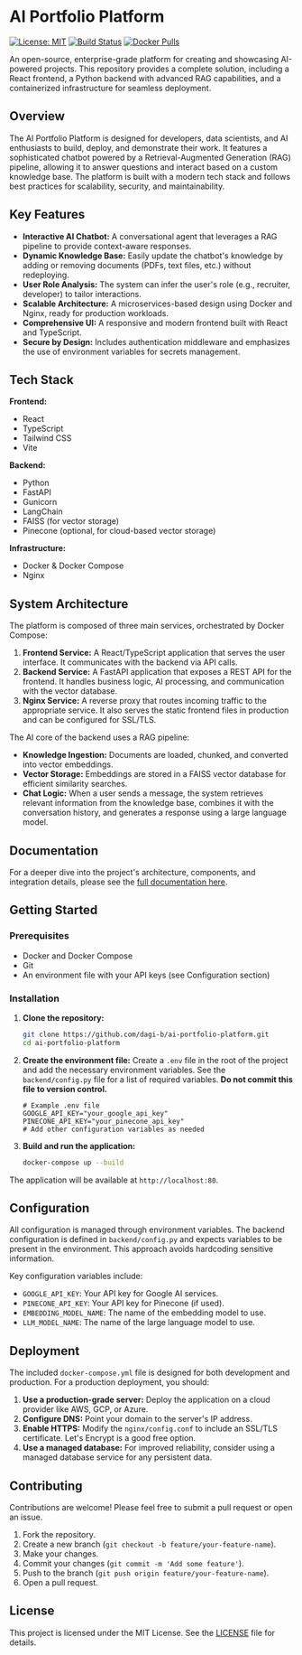 
# AI Portfolio Platform

[![License: MIT](https://img.shields.io/badge/License-MIT-yellow.svg)](https://opensource.org/licenses/MIT)
[![Build Status](https://img.shields.io/badge/build-passing-brightgreen.svg)](https://github.com/dagi-b/ai-portfolio-platform)
[![Docker Pulls](https://img.shields.io/docker/pulls/dagib/ai-portfolio-platform.svg)](https://hub.docker.com/r/dagib/ai-portfolio-platform)

An open-source, enterprise-grade platform for creating and showcasing AI-powered projects. This repository provides a complete solution, including a React frontend, a Python backend with advanced RAG capabilities, and a containerized infrastructure for seamless deployment.

## Overview

The AI Portfolio Platform is designed for developers, data scientists, and AI enthusiasts to build, deploy, and demonstrate their work. It features a sophisticated chatbot powered by a Retrieval-Augmented Generation (RAG) pipeline, allowing it to answer questions and interact based on a custom knowledge base. The platform is built with a modern tech stack and follows best practices for scalability, security, and maintainability.

## Key Features

*   **Interactive AI Chatbot:** A conversational agent that leverages a RAG pipeline to provide context-aware responses.
*   **Dynamic Knowledge Base:** Easily update the chatbot's knowledge by adding or removing documents (PDFs, text files, etc.) without redeploying.
*   **User Role Analysis:** The system can infer the user's role (e.g., recruiter, developer) to tailor interactions.
*   **Scalable Architecture:** A microservices-based design using Docker and Nginx, ready for production workloads.
*   **Comprehensive UI:** A responsive and modern frontend built with React and TypeScript.
*   **Secure by Design:** Includes authentication middleware and emphasizes the use of environment variables for secrets management.

## Tech Stack

**Frontend:**
*   React
*   TypeScript
*   Tailwind CSS
*   Vite

**Backend:**
*   Python
*   FastAPI
*   Gunicorn
*   LangChain
*   FAISS (for vector storage)
*   Pinecone (optional, for cloud-based vector storage)

**Infrastructure:**
*   Docker & Docker Compose
*   Nginx

## System Architecture

The platform is composed of three main services, orchestrated by Docker Compose:

1.  **Frontend Service:** A React/TypeScript application that serves the user interface. It communicates with the backend via API calls.
2.  **Backend Service:** A FastAPI application that exposes a REST API for the frontend. It handles business logic, AI processing, and communication with the vector database.
3.  **Nginx Service:** A reverse proxy that routes incoming traffic to the appropriate service. It also serves the static frontend files in production and can be configured for SSL/TLS.

The AI core of the backend uses a RAG pipeline:
*   **Knowledge Ingestion:** Documents are loaded, chunked, and converted into vector embeddings.
*   **Vector Storage:** Embeddings are stored in a FAISS vector database for efficient similarity searches.
*   **Chat Logic:** When a user sends a message, the system retrieves relevant information from the knowledge base, combines it with the conversation history, and generates a response using a large language model.

## Documentation

For a deeper dive into the project's architecture, components, and integration details, please see the [full documentation here](./Docs).

## Getting Started

### Prerequisites

*   Docker and Docker Compose
*   Git
*   An environment file with your API keys (see Configuration section)

### Installation

1.  **Clone the repository:**
    ```bash
    git clone https://github.com/dagi-b/ai-portfolio-platform.git
    cd ai-portfolio-platform
    ```

2.  **Create the environment file:**
    Create a `.env` file in the root of the project and add the necessary environment variables. See the `backend/config.py` file for a list of required variables. **Do not commit this file to version control.**

    ```env
    # Example .env file
    GOOGLE_API_KEY="your_google_api_key"
    PINECONE_API_KEY="your_pinecone_api_key"
    # Add other configuration variables as needed
    ```

3.  **Build and run the application:**
    ```bash
    docker-compose up --build
    ```

The application will be available at `http://localhost:80`.

## Configuration

All configuration is managed through environment variables. The backend configuration is defined in `backend/config.py` and expects variables to be present in the environment. This approach avoids hardcoding sensitive information.

Key configuration variables include:
*   `GOOGLE_API_KEY`: Your API key for Google AI services.
*   `PINECONE_API_KEY`: Your API key for Pinecone (if used).
*   `EMBEDDING_MODEL_NAME`: The name of the embedding model to use.
*   `LLM_MODEL_NAME`: The name of the large language model to use.

## Deployment

The included `docker-compose.yml` file is designed for both development and production. For a production deployment, you should:

1.  **Use a production-grade server:** Deploy the application on a cloud provider like AWS, GCP, or Azure.
2.  **Configure DNS:** Point your domain to the server's IP address.
3.  **Enable HTTPS:** Modify the `nginx/config.conf` to include an SSL/TLS certificate. Let's Encrypt is a good free option.
4.  **Use a managed database:** For improved reliability, consider using a managed database service for any persistent data.

## Contributing

Contributions are welcome! Please feel free to submit a pull request or open an issue.

1.  Fork the repository.
2.  Create a new branch (`git checkout -b feature/your-feature-name`).
3.  Make your changes.
4.  Commit your changes (`git commit -m 'Add some feature'`).
5.  Push to the branch (`git push origin feature/your-feature-name`).
6.  Open a pull request.

## License

This project is licensed under the MIT License. See the [LICENSE](https://opensource.org/licenses/MIT) file for details.
